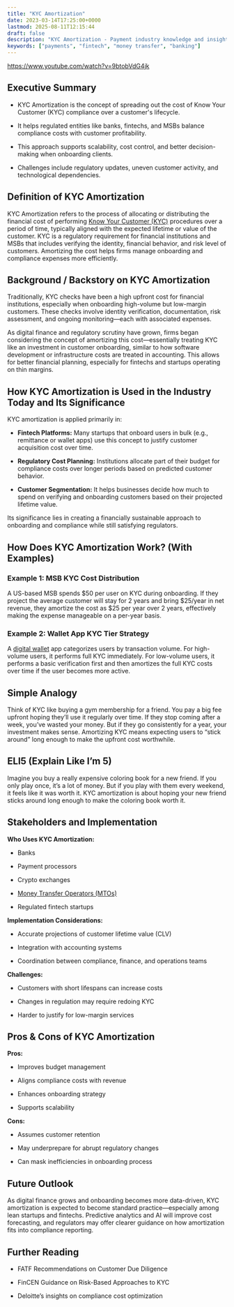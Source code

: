 ```yaml
---
title: "KYC Amortization"
date: 2023-03-14T17:25:00+0000
lastmod: 2025-08-11T12:15:44
draft: false
description: "KYC Amortization - Payment industry knowledge and insights"
keywords: ["payments", "fintech", "money transfer", "banking"]
---
```


https://www.youtube.com/watch?v=9btobVdG4jk

## Executive Summary

- KYC Amortization is the concept of spreading out the cost of Know Your Customer (KYC) compliance over a customer's lifecycle.

- It helps regulated entities like banks, fintechs, and MSBs balance compliance costs with customer profitability.

- This approach supports scalability, cost control, and better decision-making when onboarding clients.

- Challenges include regulatory updates, uneven customer activity, and technological dependencies.

## Definition of KYC Amortization

KYC Amortization refers to the process of allocating or distributing the financial cost of performing [Know Your Customer (KYC)](https://faisalkhanllc.xyz/resources/payments-wiki/k/know-your-customer-kyc/) procedures over a period of time, typically aligned with the expected lifetime or value of the customer. KYC is a regulatory requirement for financial institutions and MSBs that includes verifying the identity, financial behavior, and risk level of customers. Amortizing the cost helps firms manage onboarding and compliance expenses more efficiently.

## Background / Backstory on KYC Amortization

Traditionally, KYC checks have been a high upfront cost for financial institutions, especially when onboarding high-volume but low-margin customers. These checks involve identity verification, documentation, risk assessment, and ongoing monitoring—each with associated expenses.

As digital finance and regulatory scrutiny have grown, firms began considering the concept of amortizing this cost—essentially treating KYC like an investment in customer onboarding, similar to how software development or infrastructure costs are treated in accounting. This allows for better financial planning, especially for fintechs and startups operating on thin margins.

## How KYC Amortization is Used in the Industry Today and Its Significance

KYC amortization is applied primarily in:

- **Fintech Platforms:** Many startups that onboard users in bulk (e.g., remittance or wallet apps) use this concept to justify customer acquisition cost over time.

- **Regulatory Cost Planning:** Institutions allocate part of their budget for compliance costs over longer periods based on predicted customer behavior.

- **Customer Segmentation:** It helps businesses decide how much to spend on verifying and onboarding customers based on their projected lifetime value.

Its significance lies in creating a financially sustainable approach to onboarding and compliance while still satisfying regulators.

## How Does KYC Amortization Work? (With Examples)

### Example 1: MSB KYC Cost Distribution

A US-based MSB spends $50 per user on KYC during onboarding. If they project the average customer will stay for 2 years and bring $25/year in net revenue, they amortize the cost as $25 per year over 2 years, effectively making the expense manageable on a per-year basis.

### Example 2: Wallet App KYC Tier Strategy

A [digital wallet](https://faisalkhanllc.xyz/resources/payments-wiki/d/digital-wallet/) app categorizes users by transaction volume. For high-volume users, it performs full KYC immediately. For low-volume users, it performs a basic verification first and then amortizes the full KYC costs over time if the user becomes more active.

## Simple Analogy

Think of KYC like buying a gym membership for a friend. You pay a big fee upfront hoping they’ll use it regularly over time. If they stop coming after a week, you’ve wasted your money. But if they go consistently for a year, your investment makes sense. Amortizing KYC means expecting users to “stick around” long enough to make the upfront cost worthwhile.

## ELI5 (Explain Like I’m 5)

Imagine you buy a really expensive coloring book for a new friend. If you only play once, it’s a lot of money. But if you play with them every weekend, it feels like it was worth it. KYC amortization is about hoping your new friend sticks around long enough to make the coloring book worth it.

## Stakeholders and Implementation

**Who Uses KYC Amortization:**

- Banks

- Payment processors

- Crypto exchanges

- [Money Transfer Operators (MTOs)](https://faisalkhanllc.xyz/resources/payments-wiki/m/money-transfer-operator-mto/)

- Regulated fintech startups

**Implementation Considerations:**

- Accurate projections of customer lifetime value (CLV)

- Integration with accounting systems

- Coordination between compliance, finance, and operations teams

**Challenges:**

- Customers with short lifespans can increase costs

- Changes in regulation may require redoing KYC

- Harder to justify for low-margin services

## Pros & Cons of KYC Amortization

**Pros:**

- Improves budget management

- Aligns compliance costs with revenue

- Enhances onboarding strategy

- Supports scalability

**Cons:**

- Assumes customer retention

- May underprepare for abrupt regulatory changes

- Can mask inefficiencies in onboarding process

## Future Outlook

As digital finance grows and onboarding becomes more data-driven, KYC amortization is expected to become standard practice—especially among lean startups and fintechs. Predictive analytics and AI will improve cost forecasting, and regulators may offer clearer guidance on how amortization fits into compliance reporting.

## Further Reading

- FATF Recommendations on Customer Due Diligence

- FinCEN Guidance on Risk-Based Approaches to KYC

- Deloitte’s insights on compliance cost optimization

##